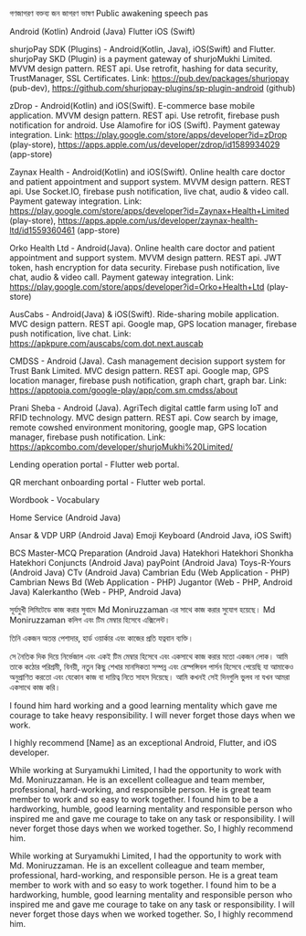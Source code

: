 গণজাগরণ বক্তব্য
জন জাগরণ ভাষণ
Public awakening speech
pas



Android (Kotlin)
Android (Java)
Flutter
iOS (Swift)

shurjoPay SDK (Plugins) - Android(Kotlin, Java), iOS(Swift) and Flutter. shurjoPay SKD (Plugin) is a payment gateway of shurjoMukhi Limited. MVVM design pattern. REST api. Use retrofit, hashing for data security, TrustManager, SSL Certificates.
Link: https://pub.dev/packages/shurjopay (pub-dev), https://github.com/shurjopay-plugins/sp-plugin-android (github)

zDrop - Android(Kotlin) and iOS(Swift). E-commerce base mobile application. MVVM design pattern. REST api. Use retrofit, firebase push notification for android. Use Alamofire for iOS (Swift). Payment gateway integration.
Link: https://play.google.com/store/apps/developer?id=zDrop (play-store), https://apps.apple.com/us/developer/zdrop/id1589934029 (app-store)

Zaynax Health - Android(Kotlin) and iOS(Swift). Online health care doctor and patient appointment and support system. MVVM design pattern. REST api. Use Socket.IO, firebase push notification, live chat, audio & video call. Payment gateway integration.
Link: https://play.google.com/store/apps/developer?id=Zaynax+Health+Limited (play-store), https://apps.apple.com/us/developer/zaynax-health-ltd/id1559360461 (app-store)

Orko Health Ltd - Android(Java). Online health care doctor and patient appointment and support system. MVVM design pattern. REST api. JWT token, hash encryption for data security. Firebase push notification, live chat, audio & video call. Payment gateway integration.
Link: https://play.google.com/store/apps/developer?id=Orko+Health+Ltd (play-store)

AusCabs - Android(Java) & iOS(Swift). Ride-sharing mobile application. MVC design pattern. REST api. Google map, GPS location manager, firebase push notification, live chat.
Link: https://apkpure.com/auscabs/com.dot.next.auscab

CMDSS - Android (Java). Cash management decision support system for Trust Bank Limited. MVC design pattern. REST api. Google map, GPS location manager, firebase push notification, graph chart, graph bar.
Link: https://apptopia.com/google-play/app/com.sm.cmdss/about

Prani Sheba - Android (Java). AgriTech digital cattle farm using IoT and RFID technology. MVC design pattern. REST api. Cow search by image, remote cowshed environment monitoring, google map, GPS location manager, firebase push notification.
Link: https://apkcombo.com/developer/shurjoMukhi%20Limited/

Lending operation portal - Flutter web portal.

QR merchant onboarding portal - Flutter web portal. 


Wordbook - Vocabulary

Home Service (Android Java)

Ansar & VDP URP (Android Java)
Emoji Keyboard (Android Java, iOS Swift)

BCS Master-MCQ Preparation (Android Java)
Hatekhori
Hatekhori Shonkha
Hatekhori Conjuncts (Android Java)
payPoint (Android Java)
Toys-R-Yours (Android Java)
CTv (Android Java)
Cambrian Edu (Web Application - PHP)
Cambrian News Bd (Web Application - PHP)
Jugantor (Web - PHP, Android Java)
Kalerkantho (Web - PHP, Android Java)














সূর্যমুখী লিমিটেডে কাজ করার সুবাদে Md Moniruzzaman এর সাথে কাজ করার সুযোগ হয়েছে। Md Moniruzzaman কলিগ এবং টিম মেম্বার হিসেবে এক্সিলেন্ট।

তিনি একজন অতন্ত পেশাদার, হার্ড ওয়ার্কার এবং কাজের প্রতি যত্নবান ব্যক্তি।

সে নৈতিক দিক দিয়ে নির্ভেজাল এবং একই টিম মেম্বার হিসেবে এবং একসাথে কাজ করার মতো একজন লোক। আমি তাকে কঠোর পরিশ্রমী, বিনয়ী, নতুন কিছু শেখার মানসিকতা সম্পন্ন এবং রেস্পন্সিবল পার্সন হিসেবে পেয়েছি যা আমাকেও অনুপ্রাণিত করতো এবং যেকোন কাজ বা দায়িত্ব নিতে সাহস দিয়েছে। আমি কখনই সেই দিনগুলি ভুলব না যখন আমরা একসাথে কাজ করি।

I found him hard working and a good learning mentality which gave me courage to take heavy responsibility. I will never forget those days when we work.

I highly recommend [Name] as an exceptional Android, Flutter, and iOS developer.


While working at Suryamukhi Limited, I had the opportunity to work with Md. Moniruzzaman. He is an excellent colleague and team member, professional, hard-working, and responsible person. He is great team member to work and so easy to work together. I found him to be a hardworking, humble, good learning mentality and responsible person who inspired me and gave me courage to take on any task or responsibility. I will never forget those days when we worked together. So, I highly recommend him.


















While working at Suryamukhi Limited, I had the opportunity to work with Md. Moniruzzaman. He is an excellent colleague and team member, professional, hard-working, and responsible person. He is a great team member to work with and so easy to work together. I found him to be a hardworking, humble, good learning mentality and responsible person who inspired me and gave me courage to take on any task or responsibility. I will never forget those days when we worked together. So, I highly recommend him.